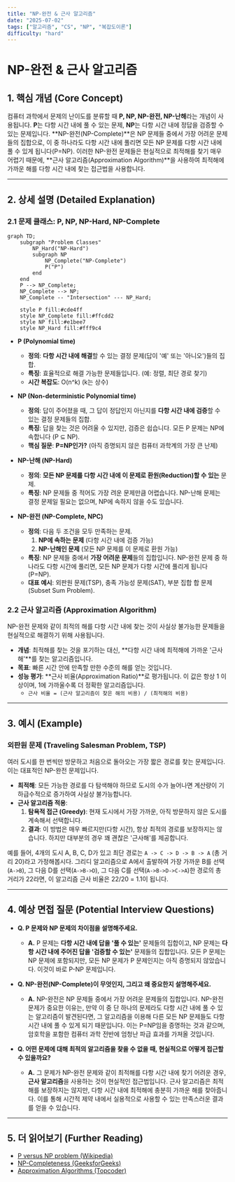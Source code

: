 ```yaml
---
title: "NP-완전 & 근사 알고리즘"
date: "2025-07-02"
tags: ["알고리즘", "CS", "NP", "복잡도이론"]
difficulty: "hard"
---
```


# NP-완전 & 근사 알고리즘

## 1. 핵심 개념 (Core Concept)

컴퓨터 과학에서 문제의 난이도를 분류할 때 **P, NP, NP-완전, NP-난해**라는 개념이 사용됩니다. **P**는 다항 시간 내에 풀 수 있는 문제, **NP**는 다항 시간 내에 정답을 검증할 수 있는 문제입니다. **NP-완전(NP-Complete)**은 NP 문제들 중에서 가장 어려운 문제들의 집합으로, 이 중 하나라도 다항 시간 내에 풀리면 모든 NP 문제를 다항 시간 내에 풀 수 있게 됩니다(P=NP). 이러한 NP-완전 문제들은 현실적으로 최적해를 찾기 매우 어렵기 때문에, **근사 알고리즘(Approximation Algorithm)**을 사용하여 최적해에 가까운 해를 다항 시간 내에 찾는 접근법을 사용합니다.

---

## 2. 상세 설명 (Detailed Explanation)

### 2.1 문제 클래스: P, NP, NP-Hard, NP-Complete

```mermaid
graph TD;
    subgraph "Problem Classes"
        NP_Hard("NP-Hard")
        subgraph NP
            NP_Complete("NP-Complete")
            P("P")
        end
    end
    P --> NP_Complete;
    NP_Complete --> NP;
    NP_Complete -- "Intersection" --- NP_Hard;

    style P fill:#cde4ff
    style NP_Complete fill:#ffcdd2
    style NP fill:#e1bee7
    style NP_Hard fill:#fff9c4
```

*   **P (Polynomial time)**
    *   **정의**: **다항 시간 내에 해결**할 수 있는 결정 문제(답이 '예' 또는 '아니오')들의 집합.
    *   **특징**: 효율적으로 해결 가능한 문제들입니다. (예: 정렬, 최단 경로 찾기)
    *   **시간 복잡도**: O(n^k) (k는 상수)

*   **NP (Non-deterministic Polynomial time)**
    *   **정의**: 답이 주어졌을 때, 그 답이 정답인지 아닌지를 **다항 시간 내에 검증**할 수 있는 결정 문제들의 집합.
    *   **특징**: 답을 찾는 것은 어려울 수 있지만, 검증은 쉽습니다. 모든 P 문제는 NP에 속합니다 (P ⊆ NP).
    *   **핵심 질문**: **P=NP인가?** (아직 증명되지 않은 컴퓨터 과학계의 가장 큰 난제)

*   **NP-난해 (NP-Hard)**
    *   **정의**: **모든 NP 문제를 다항 시간 내에 이 문제로 환원(Reduction)할 수 있는** 문제.
    *   **특징**: NP 문제들 중 적어도 가장   려운 문제만큼 어렵습니다. NP-난해 문제는 결정 문제일 필요는 없으며, NP에 속하지 않을 수도 있습니다.

*   **NP-완전 (NP-Complete, NPC)**
    *   **정의**: 다음 두 조건을 모두 만족하는 문제.
        1.  **NP에 속하는 문제** (다항 시간 내에 검증 가능)
        2.  **NP-난해인 문제** (모든 NP 문제를 이 문제로 환원 가능)
    *   **특징**: NP 문제들 중에서 **가장 어려운 문제**들의 집합입니다. NP-완전 문제 중 하나라도 다항 시간에 풀리면, 모든 NP 문제가 다항 시간에 풀리게 됩니다 (P=NP).
    *   **대표 예시**: 외판원 문제(TSP), 충족 가능성 문제(SAT), 부분 집합 합 문제(Subset Sum Problem).

### 2.2 근사 알고리즘 (Approximation Algorithm)

NP-완전 문제와 같이 최적의 해를 다항 시간 내에 찾는 것이 사실상 불가능한 문제들을 현실적으로 해결하기 위해 사용됩니다.

*   **개념**: 최적해를 찾는 것을 포기하는 대신, **다항 시간 내에 최적해에 가까운 '근사해'**를 찾는 알고리즘입니다.
*   **목표**: 빠른 시간 안에 만족할 만한 수준의 해를 얻는 것입니다.
*   **성능 평가**: **근사 비율(Approximation Ratio)**로 평가됩니다. 이 값은 항상 1 이상이며, 1에 가까울수록 더 정확한 알고리즘입니다.
    *   `근사 비율 = (근사 알고리즘이 찾은 해의 비용) / (최적해의 비용)`

---

## 3. 예시 (Example)

### 외판원 문제 (Traveling Salesman Problem, TSP)

여러 도시를 한 번씩만 방문하고 처음으로 돌아오는 가장 짧은 경로를 찾는 문제입니다. 이는 대표적인 NP-완전 문제입니다.

*   **최적해**: 모든 가능한 경로를 다 탐색해야 하므로 도시의 수가 늘어나면 계산량이 기하급수적으로 증가하여 사실상 불가능합니다.
*   **근사 알고리즘 적용**:
    1.  **탐욕적 접근 (Greedy)**: 현재 도시에서 가장 가까운, 아직 방문하지 않은 도시를 계속해서 선택합니다.
    2.  **결과**: 이 방법은 매우 빠르지만(다항 시간), 항상 최적의 경로를 보장하지는 않습니다. 하지만 대부분의 경우 꽤 괜찮은 '근사해'를 제공합니다.

예를 들어, 4개의 도시 A, B, C, D가 있고 최단 경로는 `A -> C -> D -> B -> A` (총 거리 20)라고 가정해봅시다.
그리디 알고리즘으로 A에서 출발하여 가장 가까운 B를 선택(`A->B`), 그 다음 D를 선택(`A->B->D`), 그 다음 C를 선택(`A->B->D->C->A`)한 경로의 총 거리가 22라면, 이 알고리즘   근사 비율은 22/20 = 1.1이 됩니다.

---

## 4. 예상 면접 질문 (Potential Interview Questions)

*   **Q. P 문제와 NP 문제의 차이점을 설명해주세요.**
    *   **A.** P 문제는 **다항 시간 내에 답을 '풀 수 있는'** 문제들의 집합이고, NP 문제는 **다항 시간 내에 주어진 답을 '검증할 수 있는'** 문제들의 집합입니다. 모든 P 문제는 NP 문제에 포함되지만, 모든 NP 문제가 P 문제인지는 아직 증명되지 않았습니다. 이것이 바로 P-NP 문제입니다.

*   **Q. NP-완전(NP-Complete)이 무엇인지, 그리고 왜 중요한지 설명해주세요.**
    *   **A.** NP-완전은 NP 문제들 중에서 가장 어려운 문제들의 집합입니다. NP-완전 문제가 중요한 이유는, 만약 이 중 단 하나의 문제라도 다항 시간 내에 풀 수 있는 알고리즘이 발견된다면, 그 알고리즘을 이용해 다른 모든 NP 문제들도 다항 시간 내에 풀 수 있게 되기 때문입니다. 이는 P=NP임을 증명하는 것과 같으며, 암호학을 포함한 컴퓨터 과학 전반에 엄청난 파급 효과를 가져올 것입니다.

*   **Q. 어떤 문제에 대해 최적의 알고리즘을 찾을 수 없을 때, 현실적으로 어떻게 접근할 수 있을까요?**
    *   **A.** 그 문제가 NP-완전 문제와 같이 최적해를 다항 시간 내에 찾기 어려운 경우, **근사 알고리즘**을 사용하는 것이 현실적인 접근법입니다. 근사 알고리즘은 최적해를 보장하지는 않지만, 다항 시간 내에 최적해에 충분히 가까운 해를 찾아줍니다. 이를 통해 시간적 제약 내에서 실용적으로 사용할 수 있는 만족스러운 결과를 얻을 수 있습니다.

---

## 5. 더 읽어보기 (Further Reading)

*   [P versus NP problem (Wikipedia)](https://en.wikipedia.org/wiki/P_versus_NP_problem)
*   [NP-Completeness (GeeksforGeeks)](https://www.geeksforgeeks.org/np-completeness-in-analysis-of-algorithms/)
*   [Approximation Algorithms (Topcoder)](https://www.topcoder.com/thrive/articles/approximation-algorithms)
